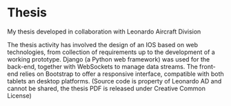 # Thesis
My thesis developed in collaboration with Leonardo Aircraft Division

The thesis activity has involved the design of an IOS based on web technologies, from collection of requirements up to the development of a working prototype. Django (a Python web framework) was used for the back-end, together with WebSockets to manage data streams. The front-end relies on Bootstrap to offer a responsive interface, compatible with both tablets an desktop platforms. (Source code is property of Leonardo AD and cannot be shared, the thesis PDF is released under Creative Common License)
